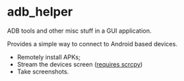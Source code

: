 # adb_helper
ADB tools and other misc stuff in a GUI application.

Provides a simple way to connect to Android based devices.
- Remotely install APKs;
- Stream the devices screen ([requires scrcpy](https://github.com/Genymobile/scrcpy))
- Take screenshots.
